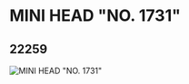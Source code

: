 # MINI HEAD "NO. 1731"
## 22259
![MINI HEAD "NO. 1731"](https://lc-www-live-s.legocdn.com/media/bricks/5/2/6121900.jpg)